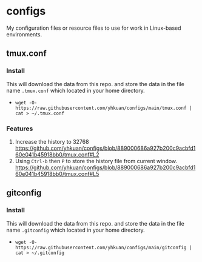 # configs
My configuration files or resource files to use for work in Linux-based environments.
## tmux.conf
### Install
This will download the data from this repo. and store the data in the file name `.tmux.conf` which located in your home directory.
- `wget -O- https://raw.githubusercontent.com/yhkuan/configs/main/tmux.conf | cat > ~/.tmux.conf`
### Features
1. Increase the history to 32768 https://github.com/yhkuan/configs/blob/889000686a927b200c9acbfd160e041b45918bb0/tmux.conf#L2
2. Using `Ctrl-b` then `P` to store the history file from current window. https://github.com/yhkuan/configs/blob/889000686a927b200c9acbfd160e041b45918bb0/tmux.conf#L5
## gitconfig
### Install
This will download the data from this repo. and store the data in the file name `.gitconfig` which located in your home directory.
- `wget -O- https://raw.githubusercontent.com/yhkuan/configs/main/gitconfig | cat > ~/.gitconfig`
